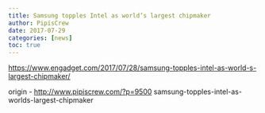 ```yaml
---
title: Samsung topples Intel as world’s largest chipmaker
author: PipisCrew
date: 2017-07-29
categories: [news]
toc: true
---
```


https://www.engadget.com/2017/07/28/samsung-topples-intel-as-world-s-largest-chipmaker/

origin - http://www.pipiscrew.com/?p=9500 samsung-topples-intel-as-worlds-largest-chipmaker